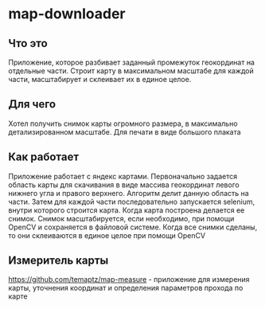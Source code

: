 # map-downloader

## Что это

Приложение, которое разбивает заданный промежуток геокординат на отдельные части.
Строит карту в максимальном масштабе для каждой части, масштабирует и склеивает их в единое целое.

## Для чего

Хотел получить снимок карты огромного размера, в максимально детализированном масштабе. Для печати в виде большого плаката

## Как работает

Приложение работает с яндекс картами.
Первоначально задается область карты для скачивания в виде массива геокординат левого нижнего угла и правого верхнего.
Алгоритм делит данную область на части. 
Затем для каждой части последовательно запускается selenium, внутри которого строится карта.
Когда карта построена делается ее снимок. Снимок масштабируется, если необходимо, при помощи OpenCV и сохраняется в файловой системе.
Когда все снимки сделаны, то они склеиваются в единое целое при помощи OpenCV

## Измеритель карты

https://github.com/temaptz/map-measure - приложение для измерения карты, уточнения координат и определения параметров прохода по карте